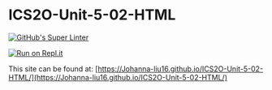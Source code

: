 # ICS2O-Unit-5-02-HTML

[![GitHub's Super Linter](https://github.com/Johanna-liu16/ICS2O-Unit-5-02-HTML/workflows/GitHub's%20Super%20Linter/badge.svg)](https://github.com/Johanna-liu16/ICS2O-Unit-5-02-HTML/actions)

[![Run on Repl.it](https://repl.it/badge/github/Johanna-liu16/ICS2O-Unit-5-02-HTML)](https://repl.it/github/Johanna-liu16/ICS2O-Unit-5-02-HTML)

This site can be found at: [https://Johanna-liu16.github.io/ICS2O-Unit-5-02-HTML/](https://Johanna-liu16.github.io/ICS2O-Unit-5-02-HTML/)
